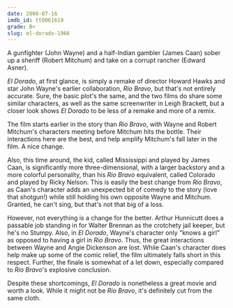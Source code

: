 ```yaml
---
date: 2008-07-16
imdb_id: tt0061619
grade: B+
slug: el-dorado-1966
---
```


A gunfighter (John Wayne) and a half-Indian gambler (James Caan) sober up a sheriff (Robert Mitchum) and take on a corrupt rancher (Edward Asner).

_El Dorado_, at first glance, is simply a remake of director Howard Hawks and star John Wayne's earlier collaboration, <span data-imdb-id="tt0053221">_Rio Bravo_</span>, but that's not entirely accurate. Sure, the basic plot's the same, and the two films do share some similar characters, as well as the same screenwriter in Leigh Brackett, but a closer look shows _El Dorado_ to be less of a remake and more of a remix.

The film starts earlier in the story than _Rio Bravo_, with Wayne and Robert Mitchum's characters meeting before Mitchum hits the bottle. Their interactions here are the best, and help amplify Mitchum's fall later in the film. A nice change.

Also, this time around, the kid, called Mississippi and played by James Caan, is significantly more three-dimensional, with a larger backstory and a more colorful personality, than his _Rio Bravo_ equivalent, called Colorado and played by Ricky Nelson. This is easily the best change from _Rio Bravo_, as Caan's character adds an unexpected bit of comedy to the story (love that shotgun!) while still holding his own opposite Wayne and Mitchum. Granted, he can't sing, but that's not that big of a loss.

However, not everything is a change for the better. Arthur Hunnicutt does a passable job standing in for Walter Brennan as the crotchety jail keeper, but he's no Stumpy. Also, in _El Dorado_, Wayne's character only "knows a girl" as opposed to having a girl in _Rio Bravo_. Thus, the great interactions between Wayne and Angie Dickenson are lost. While Caan's character does help make up some of the comic relief, the film ultimately falls short in this respect. Further, the finale is somewhat of a let down, especially compared to _Rio Bravo_'s explosive conclusion.

Despite these shortcomings, _El Dorado_ is nonetheless a great movie and worth a look. While it might not be _Rio Bravo_, it's definitely cut from the same cloth.
